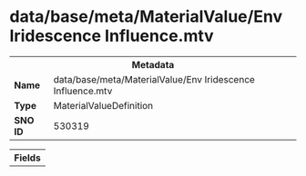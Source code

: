 <h1>data/base/meta/MaterialValue/Env Iridescence Influence.mtv</h1><table><tr><th colspan="100%">Metadata</th></tr><tr><td><b>Name</b></td><td>data/base/meta/MaterialValue/Env Iridescence Influence.mtv</td></tr><tr><td><b>Type</b></td><td>MaterialValueDefinition</td></tr><tr><td><b>SNO ID</b></td><td>530319</td></tr></table>

<table><tr><th colspan="100%">Fields</th></tr></table>

